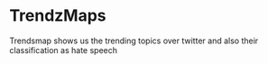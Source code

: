# TrendzMaps
Trendsmap shows us the trending topics over twitter and also their classification as hate speech
